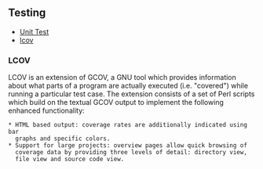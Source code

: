 ## Testing

* [Unit Test](./unit_test.md)
* [lcov](#lcov)

### LCOV

LCOV is an extension of GCOV, a GNU tool which provides information about
what parts of a program are actually executed (i.e. "covered") while running
a particular test case. The extension consists of a set of Perl scripts
which build on the textual GCOV output to implement the following enhanced
functionality:

    * HTML based output: coverage rates are additionally indicated using bar
      graphs and specific colors.
    * Support for large projects: overview pages allow quick browsing of
      coverage data by providing three levels of detail: directory view,
      file view and source code view.
